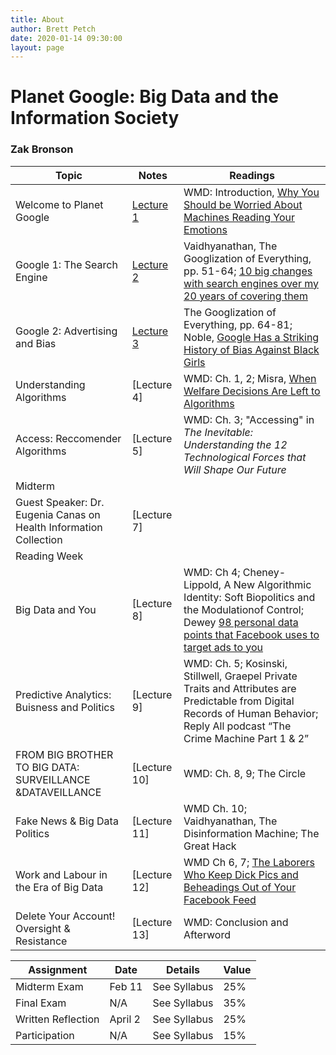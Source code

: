 ```yaml
---
title: About
author: Brett Petch
date: 2020-01-14 09:30:00
layout: page
---
```


# Planet Google: Big Data and the Information Society
### Zak Bronson

|          Topic         |    Notes   |              Readings                    |
|------------------------|------------|------------------------------------------|
|Welcome to Planet Google|[Lecture 1] | WMD: Introduction, [Why You Should be Worried About Machines Reading Your Emotions]|
|Google 1: The Search Engine| [Lecture 2]| Vaidhyanathan, The Googlization of Everything, pp. 51-64;  [10 big changes with search engines over my 20 years of covering them] |
|Google 2: Advertising and Bias | [Lecture 3] | The Googlization of Everything, pp. 64-81; Noble, [Google Has a Striking History of Bias Against Black Girls] |
| Understanding Algorithms | [Lecture 4] | WMD: Ch. 1, 2; Misra, [When Welfare Decisions Are Left to Algorithms] | 
|Access: Reccomender Algorithms| [Lecture 5] | WMD: Ch. 3; "Accessing" in *The Inevitable: Understanding the 12 Technological Forces that Will Shape Our Future*|
| Midterm | ||
|Guest Speaker: Dr. Eugenia Canas on Health Information Collection| [Lecture 7] ||
|Reading Week|||
| Big Data and You | [Lecture 8] | WMD: Ch 4; Cheney-Lippold, A New Algorithmic Identity: Soft Biopolitics and the Modulationof Control; Dewey [98 personal data points that Facebook uses to target ads to you]|
|Predictive Analytics: Buisness and Politics| [Lecture 9] | WMD: Ch. 5; Kosinski, Stillwell, Graepel Private Traits and Attributes are Predictable from Digital Records of Human Behavior; Reply All podcast “The Crime Machine Part 1 & 2”|
| FROM BIG BROTHER TO BIG DATA: SURVEILLANCE &DATAVEILLANCE | [Lecture 10] | WMD: Ch. 8, 9; The Circle|
|Fake News & Big Data Politics | [Lecture 11] | WMD Ch. 10; Vaidhyanathan, The Disinformation Machine; The Great Hack |
| Work and Labour in the Era of Big Data | [Lecture 12] | WMD Ch 6, 7; [The Laborers Who Keep Dick Pics and Beheadings Out of Your Facebook Feed] |
|Delete Your Account! Oversight & Resistance | [Lecture 13] | WMD: Conclusion and Afterword| 

| Assignment | Date | Details    | Value | 
|------------------|-------|------------|-------|
|Midterm Exam      |Feb 11 |See Syllabus|25%    |
|Final Exam        |N/A    |See Syllabus|35%    |
|Written Reflection|April 2|See Syllabus|25%    |
|Participation     |N/A    |See Syllabus|15%    |



[Lecture 1]: 2020/01/14/0
[Lecture 2]: 2020/01/14/1
[Lecture 3]: 2020/01/14/2


[Why You Should be Worried About Machines Reading Your Emotions]: https://www.theguardian.com/technology/2019/mar/06/facial-recognition-software-emotional-science


[10 big changes with search engines over my 20 years of covering them]: https://searchengineland.com/10-big-changes-search-20-years-covering-246421


[Google Has a Striking History of Bias Against Black Girls]: https://time.com/5209144/google-search-engine-algorithm-bias-racism/

[When Welfare Decisions Are Left to Algorithms]: https://www.theatlantic.com/business/archive/2018/02/virginia-eubanks-automating-inequality/553460/

[98 personal data points that Facebook uses to target ads to you]: https://www.washingtonpost.com/news/the-intersect/wp/2016/08/19/98-personal-data-points-that-facebook-uses-to-target-ads-to-you/

[The Laborers Who Keep Dick Pics and Beheadings Out of Your Facebook Feed]: https://www.wired.com/2014/10/content-moderation/
